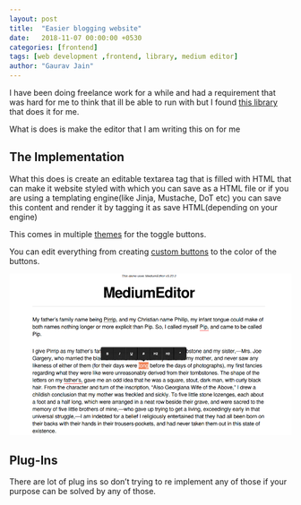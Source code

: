 ```yaml
---
layout: post
title:  "Easier blogging website"
date:   2018-11-07 00:00:00 +0530
categories: [frontend]
tags: [web development ,frontend, library, medium editor]
author: "Gaurav Jain"
---
```


I have been doing freelance work for a while and had a requirement that was hard for me to think that ill be able to run with but I found [this library](https://github.com/yabwe/medium-editor) that does it for me.

What is does is make the editor that I am writing this on for me

## The Implementation

What this does is create an editable textarea tag that is filled with HTML that can make it website styled with which you can save as a HTML file or if you are using a templating engine(like Jinja, Mustache, DoT etc) you can save this content and render it by tagging it as save HTML(depending on your engine)

This comes in multiple [themes](https://github.com/yabwe/medium-editor/wiki/Themes) for the toggle buttons.

You can edit everything from creating [custom buttons](https://github.com/yabwe/medium-editor/blob/9156a11407451c0ee2e30d971798d6476de4d354/src/js/extensions/WALKTHROUGH-BUTTON.md) to the color of the buttons.

<div style="width:100%" style="text-align:center">
    <img src="/assets/medium.png" alt="drawing" width="700rem"/>
</div>


## Plug-Ins

There are lot of plug ins so don’t trying to re implement any of those if your purpose can be solved by any of those.